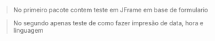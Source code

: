 >No primeiro pacote contem teste em JFrame em base de formulario 

>No segundo apenas teste de como fazer impresão de data, hora e linguagem 